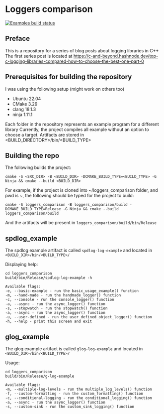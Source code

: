 Loggers comparison
==================
[![Examples build status](https://github.com/alexkushnir/loggers_comparison/actions/workflows/cmake-single-platform.yml/badge.svg)](https://github.com/alexkushnir/loggers_comparison/actions/workflows/cmake-single-platform.yml)

Preface
-------

This is a repository for a series of blog posts about logging libraries in C++ 
The first series post is located at <https://c-and-beyond.hashnode.dev/top-c-logging-libraries-compared-how-to-choose-the-best-one-part-0>

Prerequisites for building the repository
-----------------------------------------

I was using the following setup (might work on others too)

- Ubuntu 22.04
- CMake 3.29
- clang 18.1.3
- ninja 1.11.1
  
Each folder in the repository represents an example program for a different library
Currently, the project compiles all example without an option to choose a target. 
Artifacts are stored in <BUILD_DIRECTORY>/bin/<BUILD_TYPE>

Building the repo
-----------------

The following builds the project:

```cmake -S <SRC_DIR> -B <BUILD_DIR> -DCMAKE_BUILD_TYPE=<BUILD_TYPE> -G Ninja && cmake --build <BUILD_DIR>```

For example, if the project is cloned into ~/loggers_comparison folder, and pwd is ~, the following should be typed for the project to build:

```cmake -S loggers_comparison -B loggers_comparison/build -DCMAKE_BUILD_TYPE=Release -G Ninja && cmake --build loggers_comparison/build```

And the artifacts will be present in ```loggers_comparison/build/bin/Release```

spdlog_example
--------------

The spdlog example artifact is called ```spdlog-log-example``` and located in ```<BUILD_DIR>/bin/<BUILD_TYPE>/```

Displaying help:

```
cd loggers_comparison
build/bin/Release/spdlog-log-example -h

Available flags:
-e, --basic-example - run the basic_usage_example() function
-m, --hand-made - run the handmade_logger() function
-c, --console - run the console_logger() function
-a, --async - run the async_logger() function
-s, --stopwatch - run the stopwatch() function
-a, --async - run the async_logger() function
-u, --user-defined - run the user_defined_object_logger() function
-h, --help - print this screen and exit
```

glog_example
------------

The glog example artifact is called ```glog-log-example``` and located in ```<BUILD_DIR>/bin/<BUILD_TYPE>/```

Usage:

```
cd loggers_comparison
build/bin/Release/g-log-example 

Available flags:
-m, --multiple-log-levels - run the multiple_log_levels() function
-f, --custom-formatting - run the custom_formatting() function
-c, --conditional-logging - run the conditional_logging() function
-a, --async - run the async_logger() function
-s, --custom-sink - run the custom_sink_logging() function
```
